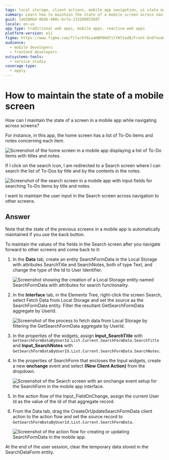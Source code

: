 ```yaml
---
tags: local storage, client actions, mobile app navigation, ui state management, data persistence
summary: Learn how to maintain the state of a mobile screen across navigation in OutSystems 11 (O11) using local storage and client actions.
guid: 1ab580bd-06db-488c-bcfa-133209853697
locale: en-us
app_type: traditional web apps, mobile apps, reactive web apps
platform-version: o11
figma: https://www.figma.com/file/kY6LwaHBP6HdTslYHlSadB/Front-End?node-id=844:44
audience:
  - mobile developers
  - frontend developers
outsystems-tools:
  - service studio
coverage-type:
  - apply
---
```


# How to maintain the state of a mobile screen

How can I maintain the state of a screen in a mobile app while navigating across screens?

For instance, in this app, the home screen has a list of To-Do items and notes concerning each item.

![Screenshot of the home screen in a mobile app displaying a list of To-Do items with titles and notes.](images/maintain-state-1.png "Home Screen with To-Do List")

If I click on the search icon, I am redirected to a Search screen where I can search the list of To-Dos by title and by the contents in the notes.

![Screenshot of the search screen in a mobile app with input fields for searching To-Do items by title and notes.](images/maintain-state-2.png "Search Screen Interface")

I want to maintain the user input in the Search screen across navigation to other screens.

## Answer

Note that the state of the previous screens in a mobile app is automatically maintained if you use the back button.

To maintain the values of the fields in the Search screen after you navigate forward to other screens and come back to it:

1. In the **Data** tab, create an entity SearchFormData in the Local Storage with attributes SearchTitle and SearchNotes, both of type Text, and change the type of the Id to User Identifier.

    ![Screenshot showing the creation of a Local Storage entity named SearchFormData with attributes for search functionality.](images/maintain-state-5.png "Local Storage Entity Creation")

1. In the **Interface** tab, in the Elements Tree, right-click the screen Search, select Fetch Data from Local Storage and set the source as the SearchFormData entity. Filter the resultant GetSearchFormData aggregate by UserId.

    ![Screenshot of the process to fetch data from Local Storage by filtering the GetSearchFormData aggregate by UserId.](images/maintain-state-6.png "Fetching Data from Local Storage")

1. In the properties of the widgets, assign **Input_SearchTitle** with `GetSearchFormDataByUserId.List.Current.SearchFormData.SearchTitle` and **Input_SearchNotes** with `GetSearchFormDataByUserId.List.Current.SearchFormData.SearchNotes`.

1. In the properties of SearchForm that encloses the Input widgets, create a new **onchange** event and select **(New Client Action)** from the dropdown.

    ![Screenshot of the Search screen with an onchange event setup for the SearchForm in the mobile app interface.](images/maintain-state-7.png "Search Screen OnChange Event")

1. In the action flow of the Input_FieldOnChange, assign the current User Id as the value of the Id of that aggregate record.

1. From the Data tab, drag the CreateOrUpdateSearchFormData client action to the action flow and set the source record to `GetSearchFormDataByUserId.List.Current.SearchFormData`.

   ![Screenshot of the action flow for creating or updating SearchFormData in the mobile app.](images/maintain-state-8.png "Create or Update Data Action Flow")

At the end of the user session, clear the temporary data stored in the SearchDataForm entity.
